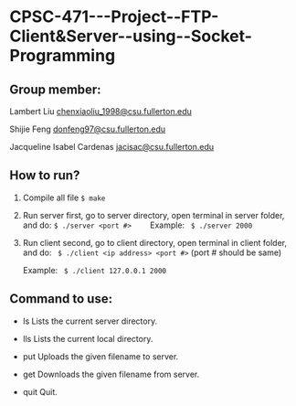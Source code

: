 # CPSC-471---Project--FTP-Client&Server--using--Socket-Programming

## Group member:

Lambert Liu   chenxiaoliu_1998@csu.fullerton.edu

Shijie Feng   donfeng97@csu.fullerton.edu

Jacqueline Isabel Cardenas   jacisac@csu.fullerton.edu



## How to run?
1. Compile all file
```	$ make	```
2. Run server first, go to server directory, open terminal in server folder, and do:
```	$ ./server <port #> 	```	
	Example:
```	$ ./server 2000```
	
3. Run client second, go to client directory, open terminal in client folder, and do:
```	$ ./client <ip address> <port #>```	
	(port # should be same)
	
	Example:
```	$ ./client 127.0.0.1 2000```


## Command to use:

- ls  			Lists the current server directory.

- lls  			Lists the current local directory.

- put <FILENAME>  	Uploads the given filename to server.
	
- get <FILENAME>  	Downloads the given filename from server.

- quit 			Quit.

